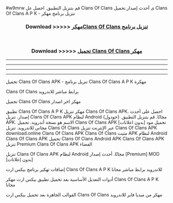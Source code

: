 #w9mrw قم بتنزيل التطبيق. احصل عل Clans Of Clans  ى أحدث إصدار.تحميل Clans Of Clans  A P K - تنزيل برنامج مهكر



<div align="center">
<h3>Download >>>>> <a href="https://ar-sites.web.app/?ar= Clans Of Clans ">مهكرClans Of Clans  تنزيل برنامج</a></h3><br>

<h3>Download >>>>> <a href="https://ar-sites.web.app/?ar= Clans Of Clans ">تحميل Clans Of Clans  مهكر</a></h3>
</div>


----------------------------------------------------------

----------------------------------------------------------

----------------------------------------------------------

----------------------------------------------------------


تحميل Clans Of Clans  APK - تنزيل برنامج Clans Of Clans  A P K مهكرة

Clans Of Clans  برابط مباشر للاندرويد

تحميل Clans Of Clans  مهكر اخر اصدار

تطبيق Clans Of Clans  A P K مهكر
تنزيل Clans Of Clans  APK. احصل على أحدث إصدار.
تنزيل Clans Of Clans  APK لنظام Android مجانًا.
قم بتنزيل التطبيق. {جودول} APK. الاسم هو نسخة أندرويد.
تحميل Clans Of Clans  APK [بدون اعلانات]
تحميل مود مجاني للاندرويد.
تنزيل Clans Of Clans  عبر الإنترنت
تنزيل Clans Of Clans  APK
download.online Clans Of Clans  APK
Clans Of Clans  مثبت APK لنظام Android
Clans Of Clans  APK
تحميل Clans Of Clans  Android APK
Clans Of Clans  APK تنزيل Premium
Clans Of Clans  APK الفضاء

تنزيل Clans Of Clans  APK لنظام Android مجانًا. أحدث إصدار [Premium] MOD [بدون إعلانات]

إضافات تهكير برنامج بيكس ارت Clans Of Clans  A P K للاندرويد برابط مباشر مجانا

أدوات التعديل الأساسية بعد تحميل تطبيق بيكس ارت مهكر Clans Of Clans  A P K مجانا

القوالب الجاهزة بعد تحميل بيكس ارت Clans Of Clans  مهكر من ميديا فاير للاندرويد




